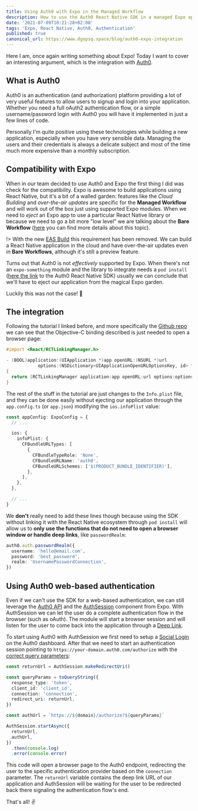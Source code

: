 ```yaml
---
title: Using Auth0 with Expo in the Managed Workflow
description: How to use the Auth0 React Native SDK in a managed Expo application without ejecting from the Expo ecosystem.
date: '2021-07-09T10:21:28+02:00'
tags: 'Expo, React Native, Auth0, Authentication'
published: true
canonical_url: https://www.dgopsq.space/blog/auth0-expo-integration
---
```


Here I am, once again writing something about Expo! Today I want to cover an interesting argument, which is the integration with [Auth0](https://auth0.com/docs/connections/identity-providers-social).

## What is Auth0

Auth0 is an authentication (and authorization) platform providing a lot of very useful features to allow users to signup and login into your application. Whether you need a full oAuth2 authentication flow, or a simple username/password login with Auth0 you will have it implemented in just a few lines of code.

Personally I'm quite positive using these technologies while building a new application, especially when you have very sensible data. Managing the users and their credentials is always a delicate subject and most of the time much more expensive than a monthly subscription.

## Compatibility with Expo

When in our team decided to use Auth0 and Expo the first thing I did was check for the compatibility. Expo is awesome to build applications using React Native, but it's a bit of a walled garden: features like the _Cloud Building_ and _over-the-air updates_ are specific for the **Managed Workflow** and will work out of the box just using supported Expo modules. When we need to _eject_ an Expo app to use a particular React Native library or because we need to go a bit more "low level" we are talking about the **Bare Workflow** ([here](https://docs.expo.io/introduction/managed-vs-bare/) you can find more details about this topic).

!> With the new [EAS Build](https://docs.expo.io/build/introduction/) this requirement has been removed. We can build a React Native application in the cloud and have over-the-air updates even in **Bare Workflows**, although it's still a preview feature.

Turns out that Auth0 is not _effectively_ supported by Expo. When there's not an `expo-something` module and the library to integrate needs a `pod install` ([here the link](https://auth0.com/docs/quickstart/native/react-native/00-login) to the Auth0 React Native SDK) usually we can conclude that we'll have to eject our application from the magical Expo garden.

Luckily this was not the case! 🥳

## The integration

Following the tutorial I linked before, and more specifically the [Github repo](https://github.com/auth0/react-native-auth0#ios) we can see that the Objective-C binding described is just needed to open a browser page:

```objectivec
#import <React/RCTLinkingManager.h>

- (BOOL)application:(UIApplication *)app openURL:(NSURL *)url
            options:(NSDictionary<UIApplicationOpenURLOptionsKey, id> *)options
{
  return [RCTLinkingManager application:app openURL:url options:options];
}
```

The rest of the stuff in the tutorial are just changes to the `Info.plist` file, and they can be done easily without ejecting our application through the `app.config.ts` (or `app.json`) modifying the `ios.infoPlist` value:

```typescript
const appConfig: ExpoConfig = {
  // ...

  ios: {
    infoPlist: {
      CFBundleURLTypes: [
        {
          CFBundleTypeRole: 'None',
          CFBundleURLName: 'auth0',
          CFBundleURLSchemes: ['$(PRODUCT_BUNDLE_IDENTIFIER)'],
        },
      ],
    },
  },

  // ...
}
```

We **don't** really need to add these lines though because using the SDK without linking it with the React Native ecosystem through `pod install` will allow us to **only use the functions that do not need to open a browser window or handle deep links**, like `passwordRealm`:

```typescript
auth0.auth.passwordRealm({
  username: 'hello@email.com',
  password: 'best_password',
  realm: 'UsernamePasswordConnection',
})
```

## Using Auth0 web-based authentication

Even if we can't use the SDK for a web-based authentication, we can still leverage the [Auth0 API](https://auth0.com/docs/api) and the [AuthSession](https://docs.expo.io/versions/latest/sdk/auth-session/) component from Expo. With AuthSession we can let the user do a complete authentication flow in the browser (such as oAuth). The module will start a browser session and will listen for the user to come back into the application through a [Deep Link](https://docs.expo.io/guides/linking/).

To start using Auth0 with AuthSession we first need to setup a [Social Login](https://auth0.com/learn/social-login/) on the Auth0 dashboard. After that we need to start an authentication session pointing to `https://your-domain.auth0.com/authorize` with the [correct query parameters](https://auth0.com/docs/api/authentication#social):

```typescript
const returnUrl = AuthSession.makeRedirectUri()

const queryParams = toQueryString({
  response_type: 'token',
  client_id: 'client_id',
  connection: 'connection',
  redirect_uri: returnUrl,
})

const authUrl = `https://${domain}/authorize?${queryParams}`

AuthSession.startAsync({
  returnUrl,
  authUrl,
})
  .then(console.log)
  .error(console.error)
```

This code will open a browser page to the Auth0 endpoint, redirecting the user to the specific authentication provider based on the `connection` parameter. The `returnUrl` variable contains the deep link URL of our application and AuthSession will be waiting for the user to be redirected back there signaling the authentication flow's end.

That's all! ✌️
